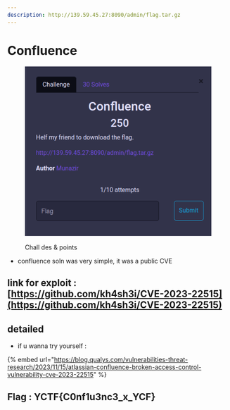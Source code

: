 ```yaml
---
description: http://139.59.45.27:8090/admin/flag.tar.gz
---
```


# Confluence

<figure><img src="../../../../.gitbook/assets/image (35).png" alt=""><figcaption><p>Chall des &#x26; points</p></figcaption></figure>



* confluence soln was very simple, it was a public CVE

## link for exploit : [https://github.com/kh4sh3i/CVE-2023-22515](https://github.com/kh4sh3i/CVE-2023-22515)

## detailed&#x20;

* if u wanna try yourself :&#x20;

{% embed url="https://blog.qualys.com/vulnerabilities-threat-research/2023/11/15/atlassian-confluence-broken-access-control-vulnerability-cve-2023-22515" %}

## Flag : YCTF{C0nf1u3nc3\_x\_YCF}
